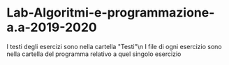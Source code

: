 # Lab-Algoritmi-e-programmazione-a.a-2019-2020

I testi degli esercizi sono nella cartella "Testi"\n
I file di ogni esercizio sono nella cartella del programma relativo a quel singolo esercizio
